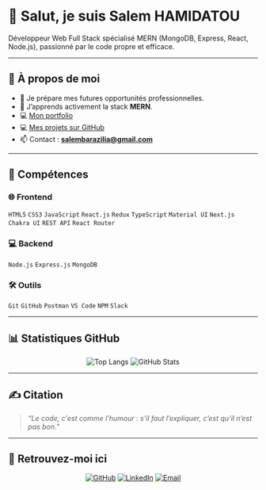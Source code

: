 # 👋 Salut, je suis **Salem HAMIDATOU**

Développeur Web Full Stack spécialisé MERN (MongoDB, Express, React, Node.js), passionné par le code propre et efficace.

---

## 💫 À propos de moi
- 🔭 Je prépare mes futures opportunités professionnelles.  
- 🌱 J’apprends activement la stack **MERN**.   
- 💻 [Mon portfolio]([#](https://devfolio-sh.netlify.app/))  
- 💻 [Mes projets sur GitHub](https://github.com/salembarazilia)  
- 📫 Contact : **salembarazilia@gmail.com**

---

## 🚀 Compétences

### 🌐 Frontend  
<p>
  <kbd><code>HTML5</code></kbd>
  <kbd><code>CSS3</code></kbd>
  <kbd><code>JavaScript</code></kbd>
  <kbd><code>React.js</code></kbd>
  <kbd><code>Redux</code></kbd>
  <kbd><code>TypeScript</code></kbd>
  <kbd><code>Material UI</code></kbd>
  <kbd><code>Next.js</code></kbd>
  <kbd><code>Chakra UI</code></kbd>
  <kbd><code>REST API</code></kbd>
  <kbd><code>React Router</code></kbd>
</p>

### 💻 Backend  
<p>
  <kbd><code>Node.js</code></kbd>
  <kbd><code>Express.js</code></kbd>
  <kbd><code>MongoDB</code></kbd>
</p>

### 🛠️ Outils  
<p>
  <kbd><code>Git</code></kbd>
  <kbd><code>GitHub</code></kbd>
  <kbd><code>Postman</code></kbd>
  <kbd><code>VS Code</code></kbd>
  <kbd><code>NPM</code></kbd>
  <kbd><code>Slack</code></kbd>
</p>

---

## 📊 Statistiques GitHub

<p align="center">
  <img src="https://github-readme-stats.vercel.app/api/top-langs/?username=salembarazilia&layout=compact&theme=default" alt="Top Langs" />
  <img src="https://github-readme-stats.vercel.app/api?username=salembarazilia&show_icons=true&theme=default" alt="GitHub Stats" />
</p>

---

## ✍️ Citation

> *“Le code, c'est comme l'humour : s’il faut l’expliquer, c’est qu’il n’est pas bon.”*

---

## 📱 Retrouvez-moi ici

<p align="center">
  <a href="https://github.com/sa-loup"><img src="https://img.shields.io/badge/GitHub-%23121011.svg?&style=for-the-badge&logo=github&logoColor=white" alt="GitHub"/></a>
  <a href="https://linkedin.com/in/tonlinkedin"><img src="https://img.shields.io/badge/LinkedIn-%230077B5.svg?&style=for-the-badge&logo=linkedin&logoColor=white" alt="LinkedIn"/></a>
  <a href="mailto:salembarazilia@gmail.com"><img src="https://img.shields.io/badge/Email-D14836.svg?&style=for-the-badge&logo=gmail&logoColor=white" alt="Email"/></a>
</p>
